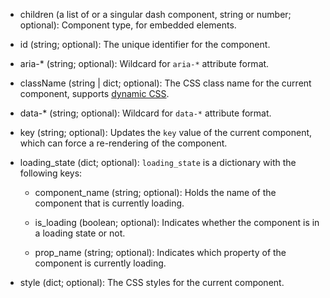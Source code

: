 - children (a list of or a singular dash component, string or number; optional):
    Component type, for embedded elements.

- id (string; optional):
    The unique identifier for the component.

- aria-* (string; optional):
    Wildcard for `aria-*` attribute format.

- className (string | dict; optional):
    The CSS class name for the current component, supports [dynamic CSS](/advanced-classname).

- data-* (string; optional):
    Wildcard for `data-*` attribute format.

- key (string; optional):
    Updates the `key` value of the current component, which can force a re-rendering of the component.

- loading_state (dict; optional):
    `loading_state` is a dictionary with the following keys:

    - component_name (string; optional):
        Holds the name of the component that is currently loading.

    - is_loading (boolean; optional):
        Indicates whether the component is in a loading state or not.

    - prop_name (string; optional):
        Indicates which property of the component is currently loading.

- style (dict; optional):
    The CSS styles for the current component.
